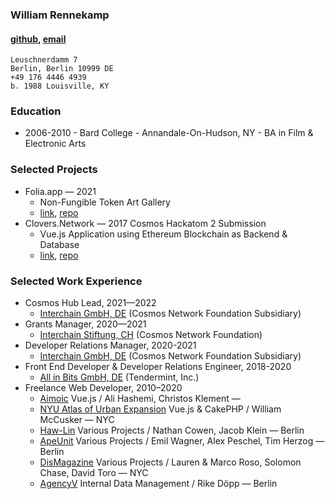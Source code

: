### William Rennekamp
#### [github](https://github.com/okwme), [email](mailto:billy.rennekamp@gmail.com)
    Leuschnerdamm 7
    Berlin, Berlin 10999 DE
    +49 176 4446 4939
    b. 1988 Louisville, KY

### Education
* 2006-2010 - Bard College - Annandale-On-Hudson, NY - BA in Film & Electronic Arts

### Selected Projects
* Folia.app — 2021
	* Non-Fungible Token Art Gallery
	* [link](https://folia.app), [repo](https://github.com/folia-app)
* Clovers.Network — 2017 Cosmos Hackatom 2 Submission
	* Vue.js Application using Ethereum Blockchain as Backend & Database
	* [link](https://clovers.network), [repo](https://github.com/clovers-network)

### Selected Work Experience
* Cosmos Hub Lead, 2021—2022
	* [Interchain GmbH, DE](https://interchain.berlin) (Cosmos Network Foundation Subsidiary)
* Grants Manager, 2020—2021
	* [Interchain Stiftung, CH](https://interchain.io) (Cosmos Network Foundation)
* Developer Relations Manager, 2020-2021
	* [Interchain GmbH, DE](https://interchain.berlin) (Cosmos Network Foundation Subsidiary)
* Front End Developer & Developer Relations Engineer, 2018-2020
	* [All in Bits GmbH, DE](https://tendermint.com) (Tendermint, Inc.)
* Freelance Web Developer, 2010–2020
	* [Aimoic](https://www.aiomic.ai/) Vue.js / Ali Hashemi, Christos Klement — 
	* [NYU Atlas of Urban Expansion](http://atlasexpansionurbanacolombia.org) Vue.js & CakePHP / William McCusker — NYC
	* [Haw-Lin](http://haw-lin.com/) Various Projects / Nathan Cowen, Jacob Klein — Berlin
	* [ApeUnit](http://www.apeunit.com/en/) Various Projects / Emil Wagner, Alex Peschel, Tim Herzog — Berlin
	* [DisMagazine](dismagazine.com) Various Projects / Lauren & Marco Roso, Solomon Chase, David Toro — NYC
	* [AgencyV](https://agencyv.com) Internal Data Management / Rike Döpp — Berlin
